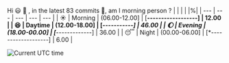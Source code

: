 Hi :smiley: :wave:   , in the latest 83 commits :bug:, am I morning person ?
| | | | |%|
| --- | --- | --- | --- | --- |
| :sunny: | Morning | (06.00-12.00] | [**------------------] | 12.00 |
| :satisfied: | Daytime | (12.00-18.00] | [*********-----------] | 46.00 |
| :moon: | Evening | (18.00-00.00] | [*******-------------] | 36.00 |
| :sleeping: | Night | (00.00-06.00] | [*-------------------] | 6.00 |

![Current UTC time](https://jojoee.jojoee.com/api/utcnowgif?refreshnow)
